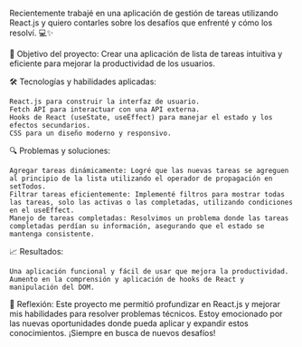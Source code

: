 
Recientemente trabajé en una aplicación de gestión de tareas utilizando React.js y quiero contarles sobre los desafíos que enfrenté y cómo los resolví. 💻✨

🔧 Objetivo del proyecto:
Crear una aplicación de lista de tareas intuitiva y eficiente para mejorar la productividad de los usuarios.

🛠 Tecnologías y habilidades aplicadas:

    React.js para construir la interfaz de usuario.
    Fetch API para interactuar con una API externa.
    Hooks de React (useState, useEffect) para manejar el estado y los efectos secundarios.
    CSS para un diseño moderno y responsivo.

🔍 Problemas y soluciones:

    Agregar tareas dinámicamente: Logré que las nuevas tareas se agreguen al principio de la lista utilizando el operador de propagación en setTodos.
    Filtrar tareas eficientemente: Implementé filtros para mostrar todas las tareas, solo las activas o las completadas, utilizando condiciones en el useEffect.
    Manejo de tareas completadas: Resolvimos un problema donde las tareas completadas perdían su información, asegurando que el estado se mantenga consistente.

📈 Resultados:

    Una aplicación funcional y fácil de usar que mejora la productividad.
    Aumento en la comprensión y aplicación de hooks de React y manipulación del DOM.

🎯 Reflexión:
Este proyecto me permitió profundizar en React.js y mejorar mis habilidades para resolver problemas técnicos. Estoy emocionado por las nuevas oportunidades donde pueda aplicar y expandir estos conocimientos. ¡Siempre en busca de nuevos desafíos!
